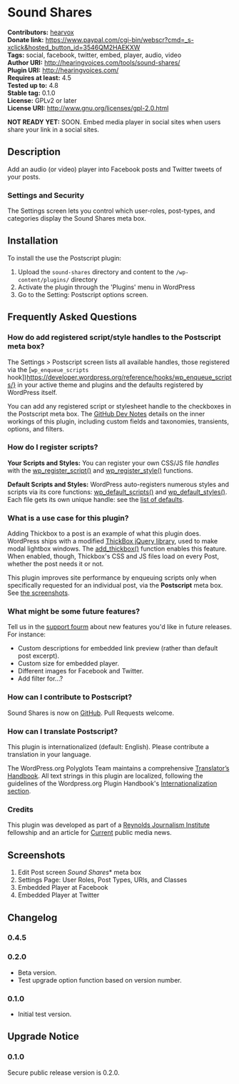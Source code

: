 # Sound Shares #
**Contributors:** [hearvox](https://profiles.wordpress.org/hearvox)  
**Donate link:** https://www.paypal.com/cgi-bin/webscr?cmd=_s-xclick&hosted_button_id=3546QM2HAEKXW  
**Tags:** social, facebook, twitter, embed, player, audio, video  
**Author URI:** http://hearingvoices.com/tools/sound-shares/  
**Plugin URI:** http://hearingvoices.com/  
**Requires at least:** 4.5  
**Tested up to:** 4.8  
**Stable tag:** 0.1.0  
**License:** GPLv2 or later  
**License URI:** http://www.gnu.org/licenses/gpl-2.0.html  

**NOT READY YET:** SOON. Embed media player in social sites when users share your link in a social sites.  

## Description ##

Add an audio (or video) player into Facebook posts and Twitter tweets of your posts.

### Settings and Security ###

The Settings screen lets you control which user-roles, post-types, and categories display the Sound Shares meta box.

## Installation ##

To install the use the Postscript plugin:

1. Upload the `sound-shares` directory and content to the `/wp-content/plugins/` directory
2. Activate the plugin through the 'Plugins' menu in WordPress
3. Go to the Setting: Postscript options screen.

## Frequently Asked Questions ##

### How do add registered script/style handles to the Postscript meta box? ###
The Settings &gt; Postscript screen lists all available handles, those registered via the [`wp_enqueue_scripts` hook])https://developer.wordpress.org/reference/hooks/wp_enqueue_scripts/} in your active theme and plugins and the defaults registered by WordPress itself.

You can add any registered script or stylesheet handle to the checkboxes in the Postscript meta box. The [GitHub Dev Notes](https://github.com/hearvox/postscript#dev-notes) details on the inner workings of this plugin, including custom fields and taxonomies, transients, options, and filters.

### How do I register scripts? ###
**Your Scripts and Styles:** You can register your own CSS/JS file *handles* with the [wp_register_script()](https://developer.wordpress.org/reference/functions/wp_register_script/) and [wp_register_style()](https://developer.wordpress.org/reference/functions/wp_register_style/) functions.

**Default Scripts and Styles:** WordPress auto-registers numerous styles and scripts via its core functions: [wp_default_scripts()](https://developer.wordpress.org/reference/functions/wp_default_scripts/) and [wp_default_styles()](https://developer.wordpress.org/reference/functions/wp_default_styles/). Each file gets its own unique handle: see the [list of defaults](https://developer.wordpress.org/reference/functions/wp_enqueue_script/#defaults).

### What is a use case for this plugin? ###
Adding Thickbox to a post is an example of what this plugin does. WordPress ships with a modified [ThickBox jQuery library](https://codex.wordpress.org/Javascript_Reference/ThickBox), used to make modal lightbox windows. The [add_thickbox()](https://developer.wordpress.org/reference/functions/add_thickbox/) function enables this feature. When enabled, though, Thickbox's CSS and JS files load on every Post, whether the post needs it or not.

This plugin improves site performance by enqueuing scripts only when specifically requested for an individual post, via the **Postscript** meta box. See [the screenshots](https://wordpress.org/plugins/postscript/screenshots/).

### What might be some future features? ###

Tell us in the [support fourm](https://wordpress.org/support/plugin/sound-shares) about new features you'd like in future releases. For instance:

* Custom descriptions for embedded link preview (rather than default post excerpt).
* Custom size for embedded player.
* Different images for Facebook and Twitter.
* Add filter for...?

### How can I contribute to Postscript? ###

Sound Shares is now on [GitHub](https://github.com/hearvox/sound-shares). Pull Requests welcome.

### How can I translate Postscript? ###
This plugin is internationalized (default: English). Please contribute a translation in your language.

The WordPress.org Polyglots Team maintains a comprehensive [Translator’s Handbook](https://make.wordpress.org/polyglots/handbook/). All text strings in this plugin are localized, following the guidelines of the Wordpress.org Plugin Handbook's [Internationalization section](https://developer.wordpress.org/plugins/internationalization/).

### Credits ###
This plugin was developed as part of a [Reynolds Journalism Institute](https://www.rjionline.org) fellowship and an article for [Current](https://current.org) public media news.

## Screenshots ##

1. Edit Post screen *Sound Shares** meta box
2. Settings Page: User Roles, Post Types, URls, and Classes
3. Embedded Player at Facebook
4. Embedded Player at Twitter

## Changelog ##

### 0.4.5 ###
### 0.2.0
* Beta version.
* Test upgrade option function based on version number.

### 0.1.0
* Initial test version.

## Upgrade Notice ##

### 0.1.0 ###
Secure public release version is 0.2.0.



